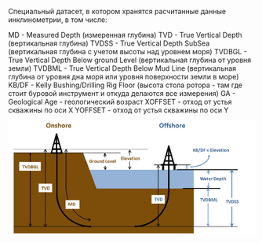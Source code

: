 
Специальный датасет, в котором хранятся расчитанные данные инклинометрии, в том числе:

MD - Measured Depth (измеренная глубина)
TVD - True Vertical Depth (вертикальная глубина)
TVDSS - True Vertical Depth SubSea (вертикальная глубина с учетом высоты над уровнем моря)
TVDBGL - True Vertical Depth Below ground Level (вертикальная глубина от уровня земли)
TVDBML - True Vertical Depth Below Mud Line (вертикальная глубина от уровня дна моря или уровня поверхности земли в море)
KB/DF - Kelly Bushing/Drilling Rig Floor (высота стола ротора - там где стоит буровой инструмент и откуда делаются все измерения)
GA - Geological Age - геологический возраст
XOFFSET - отход от устья скважины по оси X
YOFFSET - отход от устья скважины по оси Y


![](../files/TVD_scheme.png)